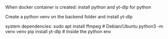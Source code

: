 When docker container is created:
    install python and yt-dlp for python

Create a python venv on the backend folder and install yt-dlp

system dependencies:
sudo apt install ffmpeg  # Debian/Ubuntu
python3 -m venv venv
pip install yt-dlp # Inside the python env